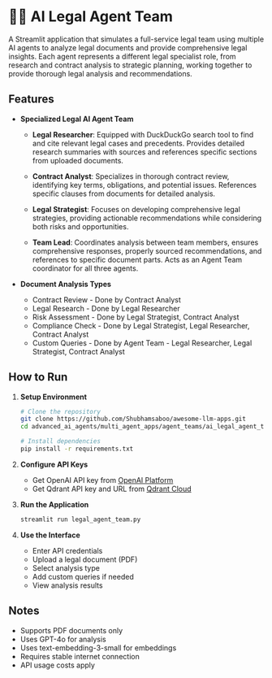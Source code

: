 # 👨‍⚖️ AI Legal Agent Team

A Streamlit application that simulates a full-service legal team using multiple AI agents to analyze legal documents and provide comprehensive legal insights. Each agent represents a different legal specialist role, from research and contract analysis to strategic planning, working together to provide thorough legal analysis and recommendations.

## Features

- **Specialized Legal AI Agent Team**

  - **Legal Researcher**: Equipped with DuckDuckGo search tool to find and cite relevant legal cases and precedents. Provides detailed research summaries with sources and references specific sections from uploaded documents.

  - **Contract Analyst**: Specializes in thorough contract review, identifying key terms, obligations, and potential issues. References specific clauses from documents for detailed analysis.

  - **Legal Strategist**: Focuses on developing comprehensive legal strategies, providing actionable recommendations while considering both risks and opportunities.

  - **Team Lead**: Coordinates analysis between team members, ensures comprehensive responses, properly sourced recommendations, and references to specific document parts. Acts as an Agent Team coordinator for all three agents.

- **Document Analysis Types**
  - Contract Review - Done by Contract Analyst
  - Legal Research - Done by Legal Researcher
  - Risk Assessment - Done by Legal Strategist, Contract Analyst
  - Compliance Check - Done by Legal Strategist, Legal Researcher, Contract Analyst
  - Custom Queries - Done by Agent Team - Legal Researcher, Legal Strategist, Contract Analyst

## How to Run

1. **Setup Environment**

   ```bash
   # Clone the repository
   git clone https://github.com/Shubhamsaboo/awesome-llm-apps.git
   cd advanced_ai_agents/multi_agent_apps/agent_teams/ai_legal_agent_team

   # Install dependencies
   pip install -r requirements.txt
   ```

2. **Configure API Keys**

   - Get OpenAI API key from [OpenAI Platform](https://platform.openai.com)
   - Get Qdrant API key and URL from [Qdrant Cloud](https://cloud.qdrant.io)

3. **Run the Application**
   ```bash
   streamlit run legal_agent_team.py
   ```
4. **Use the Interface**
   - Enter API credentials
   - Upload a legal document (PDF)
   - Select analysis type
   - Add custom queries if needed
   - View analysis results

## Notes

- Supports PDF documents only
- Uses GPT-4o for analysis
- Uses text-embedding-3-small for embeddings
- Requires stable internet connection
- API usage costs apply
